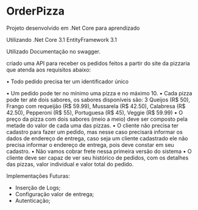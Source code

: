 # OrderPizza
Projeto desenvolvido em .Net Core para aprendizado

Utilizando .Net Core 3.1 EntityFramework 3.1

Utilizado Documentação no swagger.

criado uma API para receber os pedidos feitos a partir do site da pizzaria que atenda aos requisitos abaixo:

• Todo pedido precisa ter um identificador único

• Um pedido pode ter no mínimo uma pizza e no máximo 10.
• Cada pizza pode ter até dois sabores, os sabores disponíveis são:
3 Queijos (R$ 50), Frango com requeijão (R$ 59.99), Mussarela (R$ 42.50), Calabresa (R$ 42.50), Pepperoni (R$ 55), Portuguesa (R$ 45), Veggie (R$ 59.99)
• O preço da pizza com dois sabores (meio a meio) deve ser composto pela metade do valor de cada uma das pizzas.
• O cliente não precisa ter cadastro para fazer um pedido, mas nesse caso precisará informar os dados de endereço de entrega, caso seja um cliente cadastrado ele não precisa informar o endereço de entrega, pois deve constar em seu cadastro.
• Não vamos cobrar frete nessa primeira versão do sistema
• O cliente deve ser capaz de ver seu histórico de pedidos, com os detalhes das pizzas, valor individual e valor total do pedido.


Implementações Futuras:
- Inserção de Logs;
- Configuração valor de entrega;
- Autenticação;
